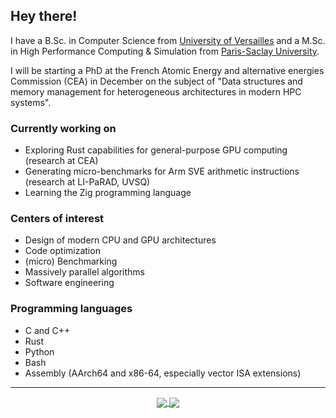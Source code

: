 ## Hey there!
I have a B.Sc. in Computer Science from [University of Versailles](https://www.uvsq.fr/licence-informatique) and a M.Sc. in High Performance Computing & Simulation from [Paris-Saclay University](http://www.chps.uvsq.fr/).

I will be starting a PhD at the French Atomic Energy and alternative energies Commission (CEA) in December on the subject of "Data structures and memory management for heterogeneous architectures in modern HPC systems".

### Currently working on
- Exploring Rust capabilities for general-purpose GPU computing (research at CEA)
- Generating micro-benchmarks for Arm SVE arithmetic instructions (research at LI-PaRAD, UVSQ)
- Learning the Zig programming language

### Centers of interest
- Design of modern CPU and GPU architectures
- Code optimization
- (micro) Benchmarking 
- Massively parallel algorithms
- Software engineering

### Programming languages
- C and C++
- Rust
- Python
- Bash
- Assembly (AArch64 and x86-64, especially vector ISA extensions)

---
<div align="center">
  <a href="https://github.com/dssgabriel/github-readme-stats">
    <img src="https://github-readme-stats.vercel.app/api?username=dssgabriel&show_icons=true&count_private=true&hide_border=true&bg_color=303446&text_color=c6d0f5&icon_color=ca9ee6&title_color=81c8be" align="center"/>
  </a>
  <a href="https://github.com/dssgabriel/top-langs">
    <img src="https://github-readme-stats.vercel.app/api/top-langs/?username=dssgabriel&langs_count=8&layout=compact&bg_color=303446&text_color=c6d0f5&icon_color=ca9ee6&title_color=81c8be" align="center"/>
  </a>
</div>
